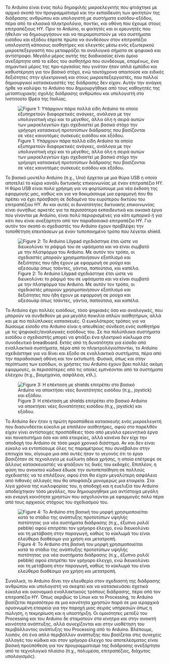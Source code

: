<p>Το Arduino είναι ένας πολύ δημοφιλής μικροελεγκτής που φτιάχτηκε με αρχικό σκοπό τον προγραμματισμό και την εκπαίδευση των φοιτητών της διάδρασης ανθρώπου και υπολογιστή με συστήματα εισόδου-εξόδου, πέρα από τα κλασικά πληκτρολόγιο, ποντίκι, και οθόνη που έχουμε στους επιτραπέζιους ΗΥ. Πριν το Arduino, οι φοιτητές και οι ερευνητές που ήθελαν να δημιουργήσουν και να πειραματιστούν με νέα συστήματα εισόδου και εξόδου έπρεπε πρώτα να συνδέσουν στον επιτραπέζιο υπολογιστή κάποιους αισθητήρες και ελεγκτές μέσω ενός εξωτερικού μικροεπεξεργαστή που μεταφράζει τα αναλογικά σήματα σε ψηφιακά και αντίστροφα. Μεγάλο μέρος αυτής της διαδικασίας είναι όμοιο ανεξάρτητα από το είδος του αισθητήρα που συνδέουμε, επομένως, ένα σημαντικό μέρος της προ-εργασίας που γινόταν ήταν απλά εμπόδιο και καθυστέρηση για τον βασικό στόχο, ενώ ταυτόχρονα απαιτούσε και ειδικές δεξιότητες στην ηλεκτρονική και στους μικροεπεξεργαστές, που πολλοί δημιουργικοί κατασκευαστές της διάδρασης δεν είχαν. Αυτήν την ανάγκη ήρθε να καλύψει το Arduino που δημιουργήθηκε από τους καθηγητές της μεταπτυχιακής σχολής διάδρασης ανθρώπου και υπολογιστή στο Ινστιτούτο Ιβρέα της Ιταλίας.</p>
<div id="fig:arduino-uno" class="fignos">
<figure>
<img src="/images/arduino-uno.jpg" alt="Figure 1: Υπάρχουν πάρα πολλά είδη Arduino τα οποία εξυπηρετούν διαφορετικές ανάγκες, ανάλογα με την υπολογιστική ισχύ και το μέγεθος, άλλα όλη η σειρά αυτών των μικροελεγκτών έχει σχεδιαστεί με βασικό στόχο την γρήγορη κατασκευή προτοτύπων διάδρασης που βασίζονται σε νέες καινοτόμες συσκευές εισόδου και εξόδου." /><figcaption aria-hidden="true"><span>Figure 1:</span> Υπάρχουν πάρα πολλά είδη Arduino τα οποία εξυπηρετούν διαφορετικές ανάγκες, ανάλογα με την υπολογιστική ισχύ και το μέγεθος, άλλα όλη η σειρά αυτών των μικροελεγκτών έχει σχεδιαστεί με βασικό στόχο την γρήγορη κατασκευή προτοτύπων διάδρασης που βασίζονται σε νέες καινοτόμες συσκευές εισόδου και εξόδου.</figcaption>
</figure>
</div>
<p>Το βασικό μοντέλο Arduino (π.χ., Uno) έρχεται με μια θύρα USB η οποία αποτελεί το κύριο κανάλι δικτυακής επικοινωνίας με έναν επιτραπέζιο ΗΥ. Η θύρα USB είναι πολύ χρήσιμη για να φορτώσουμε μια νέα έκδοση της εφαρμογής μας, καθώς και για να δοκιμάσουμε μια εφαρμογή που θα πρέπει να έχει πρόσβαση σε δεδομένα του ευρύτερου δικτύου του επιτραπέζιου ΗΥ. Αν και αυτές οι δυνατότητες δικτυακής επικοινωνίας είναι συνήθως αρκετές για τα περισσότερα εκπαιδευτικά και οικιακά έργα που γίνονται με Arduino, είναι πολύ περιορισμένες για κάτι εμπορικό ή για κάτι που είναι ανεξάρτητο από τον παραδοσιακό επιτραπέζιο ΗΥ. Για αυτόν τον σκοπό οι σχεδιαστές του Arduino έχουν προβλέψει την τοποθέτηση επεκτάσεων με έναν τυποποιημένο τρόπο που λέγεται shield.</p>
<div id="fig:arduino-lilypad" class="fignos">
<figure>
<img src="/images/arduino-lilypad.jpg" alt="Figure 2: Το Arduino Lilypad σχεδιάστηκε έτσι ώστε να διευκολύνει το ράψιμό του σε υφάσματα και να είναι συμβατό με την πλατφόρμα του Arduino. Με αυτόν τον τρόπο, οι σχεδιαστές μπορούν χρησιμοποιήσουν εξοπλισμό και δεξιότητες που ήδη έχουν με εφαρμογή σε ρούχα και αξεσουάρ όπως τσάντες, γάντια, παπούτσια, και καπέλα." /><figcaption aria-hidden="true"><span>Figure 2:</span> Το Arduino Lilypad σχεδιάστηκε έτσι ώστε να διευκολύνει το ράψιμό του σε υφάσματα και να είναι συμβατό με την πλατφόρμα του Arduino. Με αυτόν τον τρόπο, οι σχεδιαστές μπορούν χρησιμοποιήσουν εξοπλισμό και δεξιότητες που ήδη έχουν με εφαρμογή σε ρούχα και αξεσουάρ όπως τσάντες, γάντια, παπούτσια, και καπέλα.</figcaption>
</figure>
</div>
<p>Το Arduino έχει πολλές εισόδους, τόσο ψηφιακές όσο και αναλογικές, που μπορούν να συνδεθούν με μια μεγάλη ποικιλία απλών αισθητήρων, αλλά και με πιο πολύπλοκες κατασκευές. Ο ευκολότερος τρόπος για να δώσουμε είσοδο στο Arduino είναι η απευθείας σύνδεση ενός αισθητήρα με τις ψηφιακές/αναλογικές εισόδους του. Σε πιο πολύπλοκα συστήματα εισόδου ο σχεδιαστής μπορεί να φτιάξει ένα ηλεκτρικό κύκλωμα στο συνοδευτικό breadboard. Εκτός από τη δυνατότητα για είσοδο από εναλλακτικά συστήματα, πέρα από το πληκτρολόγιο/ποντίκι, το Arduino σχεδιάστηκε για να δίνει και έξοδο σε εναλλακτικά συστήματα, πέρα από την παραδοσιακή οθόνη και τον εκτυπωτή. Φυσικά, όπως και στην περίπτωση των εισόδων, οι χρήστες του Arduino έχουν βρει πολλές ακόμη εφαρμογές, οι περισσότερες από τις οποίες εμπνέονται από τα συστήματα ελέγχου (π.χ., βιομηχανία, ασφάλεια, κτλ.).</p>
<div id="fig:arduino-shield" class="fignos">
<figure>
<img src="/images/arduino-shield.jpg" alt="Figure 3: Η επέκταση με shields επιτρέπει στο βασικό Arduino να αποκτήσει νέες δυνατότητες εισόδου (π.χ., joystick) και εξόδου." /><figcaption aria-hidden="true"><span>Figure 3:</span> Η επέκταση με shields επιτρέπει στο βασικό Arduino να αποκτήσει νέες δυνατότητες εισόδου (π.χ., joystick) και εξόδου.</figcaption>
</figure>
</div>
<p>Το Arduino δεν ήταν η πρώτη προσπάθεια κατασκευής ενός μικροελεγκτή που διασυνδέεται εύκολα με επιπλέον αισθητήρες, αφού στο παρελθόν είχαν γίνει αντίστοιχες προσπάθειες τόσο από μεγάλα ερευνητικά έργα και πανεπιστήμια όσο και από εταιρείες, αλλά κανένα δεν είχε την αποδοχή του Arduino σε τόσο μικρό χρονικό διάστημα. Αν και δεν είναι εύκολο να εντοπίσουμε όλες τις παραμέτρους που συνέβαλαν στην επιτυχία του, σίγουρα μια από αυτές ήταν το γεγονός ότι το έργο βασιζόταν σε τεχνολογία με ευέλικτη άδεια χρήσης, η οποία επέτρεψε σε άλλους κατασκευαστές να φτιάξουν τις δικές του εκδοχές. Επιπλέον, η φύση του ανοικτού κώδικα έδωσε την αυτοπεποίθηση σε πολλούς σχεδιαστές να το επιλέξουν, αφού έτσι θα είχαν μεγαλύτερη ασφάλεια από πιθανές αλλαγές που θα αποφάσιζε μονομερώς μια εταιρεία. Στα λίγα χρόνια της κυκλοφορίας του, η αποδοχή και η ευελιξία του Arduino αποδείχτηκαν τόσο μεγάλες, που δημιουργήθηκε μια αντίστοιχα μεγάλη και ενεργή κοινότητα χρηστών που ασχολούνται με εφαρμογές πολύ πέρα από τους αρχικούς στόχους του σχεδιασμού του.</p>
<div id="fig:pebble-hifi" class="fignos">
<figure>
<img src="/images/pebble-hifi.png" alt="Figure 4: Το Arduino στη βασική του μορφή χρησιμοποιείται κατά το στάδιο της ανάπτυξης προτοτύπων υψηλής πιστότητας για νέα συστήματα διάδρασης (π.χ., έξυπνο ρολόϊ pebble) αφού επιτρέπει τον γρήγορο έλεγχο, ενώ διευκολύνει και τη μετάβαση στην παραγωγή, καθώς το κύκλωμά του είναι ελεύθερα διαθέσιμο για χρήση και μετατροπή." /><figcaption aria-hidden="true"><span>Figure 4:</span> Το Arduino στη βασική του μορφή χρησιμοποιείται κατά το στάδιο της ανάπτυξης προτοτύπων υψηλής πιστότητας για νέα συστήματα διάδρασης (π.χ., έξυπνο ρολόϊ pebble) αφού επιτρέπει τον γρήγορο έλεγχο, ενώ διευκολύνει και τη μετάβαση στην παραγωγή, καθώς το κύκλωμά του είναι ελεύθερα διαθέσιμο για χρήση και μετατροπή.</figcaption>
</figure>
</div>
<p>Συνολικά, το Arduino δίνει την ελευθερία στον σχεδιαστή της διάδρασης ανθρώπου και υπολογιστή να σκεφτεί και να κατασκευάσει σχετικά εύκολα και οικονομικά εναλλακτικούς τρόπους διάδρασης, πέρα από τον επιτραπέζιο ΗΥ. Όπως ακριβώς το Linux και το Processing, το Arduino βασίζεται περισσότερο σε μια κοινότητα χρηστών παρά σε μια ιεραρχικά οργανωμένη εταιρεία για την παροχή μιας σειράς υπηρεσιών όπως η πώληση, η τεκμηρίωση και η υποστήριξη. Οι ομοιότητες μεταξύ του Processing και του Arduino δε σταματούν στα κίνητρα και στην ανοικτή κοινότητα ανάπτυξης, αλλά συνεχίζονται και στην υιοθέτηση του περιβάλλοντος ανάπτυξης του Processing από το Arduino. Βλέπουμε, λοιπόν, ότι ένα απλό περιβάλλον ανάπτυξης που βασίζεται στις συνεχείς αλλαγές του κώδικα και στον γρήγορο έλεγχο του αποτελέσματος είναι βασική προϋπόθεση για τον προγραμματισμό της διάδρασης ανεξάρτητα από το τεχνολογικό πλαίσιο (π.χ., πολυμέσα, επιτραπέζιος, διάχυτος υπολογισμός).</p>
